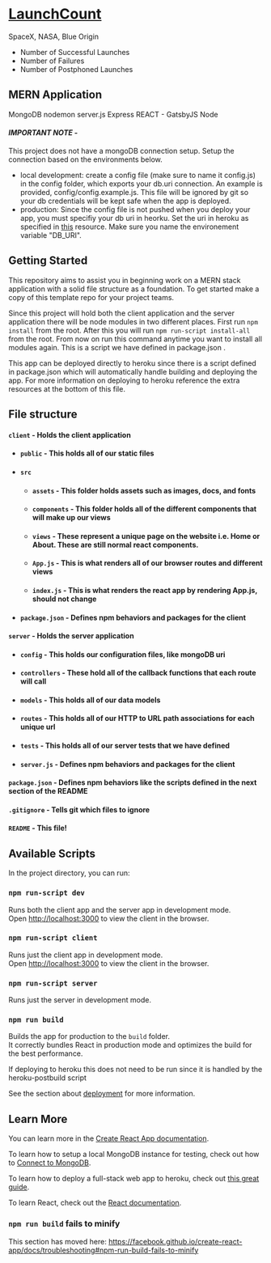 # [LaunchCount](https://rocket-launch-counter.herokuapp.com/)

SpaceX, NASA, Blue Origin

- Number of Successful Launches
- Number of Failures
- Number of Postphoned Launches

MERN Application
----------------
MongoDB nodemon server.js
Express
REACT - GatsbyJS
Node

#### _**IMPORTANT NOTE**_ - 
This project does not have a mongoDB connection setup. Setup the connection based on the environments below.
- local development: create a config file (make sure to name it config.js) in the config folder, which exports your db.uri connection. An example is provided, config/config.example.js. This file will be ignored by git so your db credentials will be kept safe when the app is deployed.
- production: Since the config file is not pushed when you deploy your app, you must specifiy your db uri in heorku. Set the uri in heroku as specified in [this](https://devcenter.heroku.com/articles/config-vars) resource. Make sure you name the environement variable "DB_URI".

## Getting Started
This repository aims to assist you in beginning work on a MERN stack application with a solid file structure as a foundation. To get started make a copy of this template repo for your project teams.

Since this project will hold both the client application and the server application there will be node modules in two different places. First run `npm install` from the root. After this you will run `npm run-script install-all` from the root. From now on run this command anytime you want to install all modules again. This is a script we have defined in package.json .

This app can be deployed directly to heroku since there is a script defined in package.json which will automatically handle building and deploying the app. For more information on deploying to heroku reference the extra resources at the bottom of this file. 

## File structure
#### `client` - Holds the client application
- #### `public` - This holds all of our static files
- #### `src`
    - #### `assets` - This folder holds assets such as images, docs, and fonts
    - #### `components` - This folder holds all of the different components that will make up our views
    - #### `views` - These represent a unique page on the website i.e. Home or About. These are still normal react components.
    - #### `App.js` - This is what renders all of our browser routes and different views
    - #### `index.js` - This is what renders the react app by rendering App.js, should not change
- #### `package.json` - Defines npm behaviors and packages for the client
#### `server` - Holds the server application
- #### `config` - This holds our configuration files, like mongoDB uri
- #### `controllers` - These hold all of the callback functions that each route will call
- #### `models` - This holds all of our data models
- #### `routes` - This holds all of our HTTP to URL path associations for each unique url
- #### `tests` - This holds all of our server tests that we have defined
- #### `server.js` - Defines npm behaviors and packages for the client
#### `package.json` - Defines npm behaviors like the scripts defined in the next section of the README
#### `.gitignore` - Tells git which files to ignore
#### `README` - This file!


## Available Scripts

In the project directory, you can run:

### `npm run-script dev`

Runs both the client app and the server app in development mode.<br>
Open [http://localhost:3000](http://localhost:3000) to view the client in the browser.

### `npm run-script client`

Runs just the client app in development mode.<br>
Open [http://localhost:3000](http://localhost:3000) to view the client in the browser.


### `npm run-script server`

Runs just the server in development mode.<br>


### `npm run build`

Builds the app for production to the `build` folder.<br>
It correctly bundles React in production mode and optimizes the build for the best performance.

If deploying to heroku this does not need to be run since it is handled by the heroku-postbuild script<br>

See the section about [deployment](https://facebook.github.io/create-react-app/docs/deployment) for more information.

## Learn More

You can learn more in the [Create React App documentation](https://facebook.github.io/create-react-app/docs/getting-started).

To learn how to setup a local MongoDB instance for testing, check out how to [Connect to MongoDB](https://docs.mongodb.com/guides/server/drivers/).

To learn how to deploy a full-stack web app to heroku, check out [this great guide](https://daveceddia.com/deploy-react-express-app-heroku/).

To learn React, check out the [React documentation](https://reactjs.org/).

### `npm run build` fails to minify

This section has moved here: https://facebook.github.io/create-react-app/docs/troubleshooting#npm-run-build-fails-to-minify
